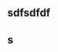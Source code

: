 sdfsdfdf
--------------------------------------------------------
s
--------------------------------------------------------
